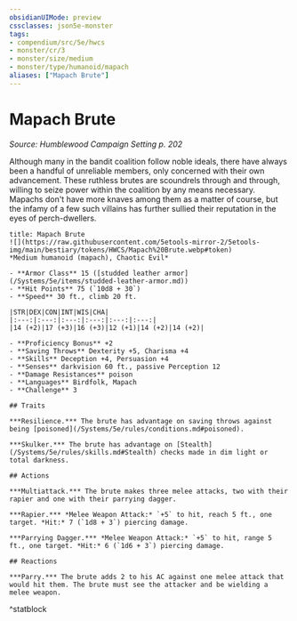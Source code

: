 ```yaml
---
obsidianUIMode: preview
cssclasses: json5e-monster
tags:
- compendium/src/5e/hwcs
- monster/cr/3
- monster/size/medium
- monster/type/humanoid/mapach
aliases: ["Mapach Brute"]
---
```

# Mapach Brute
*Source: Humblewood Campaign Setting p. 202*  

Although many in the bandit coalition follow noble ideals, there have always been a handful of unreliable members, only concerned with their own advancement. These ruthless brutes are scoundrels through and through, willing to seize power within the coalition by any means necessary. Mapachs don't have more knaves among them as a matter of course, but the infamy of a few such villains has further sullied their reputation in the eyes of perch-dwellers.

```ad-statblock
title: Mapach Brute
![](https://raw.githubusercontent.com/5etools-mirror-2/5etools-img/main/bestiary/tokens/HWCS/Mapach%20Brute.webp#token)
*Medium humanoid (mapach), Chaotic Evil*

- **Armor Class** 15 ([studded leather armor](/Systems/5e/items/studded-leather-armor.md))
- **Hit Points** 75 (`10d8 + 30`)
- **Speed** 30 ft., climb 20 ft.

|STR|DEX|CON|INT|WIS|CHA|
|:---:|:---:|:---:|:---:|:---:|:---:|
|14 (+2)|17 (+3)|16 (+3)|12 (+1)|14 (+2)|14 (+2)|

- **Proficiency Bonus** +2
- **Saving Throws** Dexterity +5, Charisma +4
- **Skills** Deception +4, Persuasion +4
- **Senses** darkvision 60 ft., passive Perception 12
- **Damage Resistances** poison
- **Languages** Birdfolk, Mapach
- **Challenge** 3

## Traits

***Resilience.*** The brute has advantage on saving throws against being [poisoned](/Systems/5e/rules/conditions.md#poisoned).

***Skulker.*** The brute has advantage on [Stealth](/Systems/5e/rules/skills.md#Stealth) checks made in dim light or total darkness.

## Actions

***Multiattack.*** The brute makes three melee attacks, two with their rapier and one with their parrying dagger.

***Rapier.*** *Melee Weapon Attack:* `+5` to hit, reach 5 ft., one target. *Hit:* 7 (`1d8 + 3`) piercing damage.

***Parrying Dagger.*** *Melee Weapon Attack:* `+5` to hit, range 5 ft., one target. *Hit:* 6 (`1d6 + 3`) piercing damage.

## Reactions

***Parry.*** The brute adds 2 to his AC against one melee attack that would hit them. The brute must see the attacker and be wielding a melee weapon.
```
^statblock